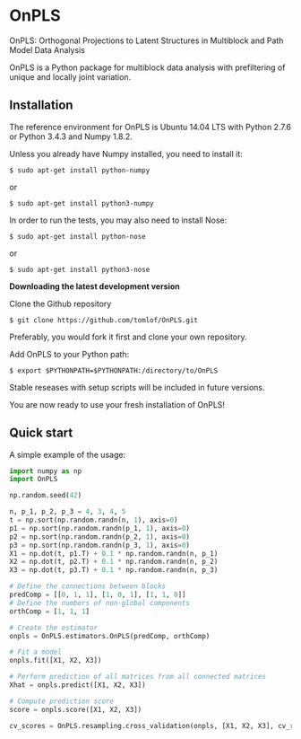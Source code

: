 OnPLS
=====

OnPLS: Orthogonal Projections to Latent Structures in Multiblock and Path Model Data Analysis

OnPLS is a Python package for multiblock data analysis with prefiltering of unique and locally joint variation.


Installation
------------

The reference environment for OnPLS is Ubuntu 14.04 LTS with Python 2.7.6 or Python 3.4.3 and Numpy 1.8.2.

Unless you already have Numpy installed, you need to install it:
```
$ sudo apt-get install python-numpy
```
or
```
$ sudo apt-get install python3-numpy
```

In order to run the tests, you may also need to install Nose:
```
$ sudo apt-get install python-nose
```
or
```
$ sudo apt-get install python3-nose
```

**Downloading the latest development version**

Clone the Github repository

```
$ git clone https://github.com/tomlof/OnPLS.git
```
Preferably, you would fork it first and clone your own repository.

Add OnPLS to your Python path:
```
$ export $PYTHONPATH=$PYTHONPATH:/directory/to/OnPLS
```

Stable reseases with setup scripts will be included in future versions.

You are now ready to use your fresh installation of OnPLS!


Quick start
-----------

A simple example of the usage:

```python
import numpy as np
import OnPLS

np.random.seed(42)

n, p_1, p_2, p_3 = 4, 3, 4, 5
t = np.sort(np.random.randn(n, 1), axis=0)
p1 = np.sort(np.random.randn(p_1, 1), axis=0)
p2 = np.sort(np.random.randn(p_2, 1), axis=0)
p3 = np.sort(np.random.randn(p_3, 1), axis=0)
X1 = np.dot(t, p1.T) + 0.1 * np.random.randn(n, p_1)
X2 = np.dot(t, p2.T) + 0.1 * np.random.randn(n, p_2)
X3 = np.dot(t, p3.T) + 0.1 * np.random.randn(n, p_3)

# Define the connections between blocks
predComp = [[0, 1, 1], [1, 0, 1], [1, 1, 0]]
# Define the numbers of non-global components
orthComp = [1, 1, 1]

# Create the estimator
onpls = OnPLS.estimators.OnPLS(predComp, orthComp)

# Fit a model
onpls.fit([X1, X2, X3])

# Perform prediction of all matrices from all connected matrices
Xhat = onpls.predict([X1, X2, X3])

# Compute prediction score
score = onpls.score([X1, X2, X3])

cv_scores = OnPLS.resampling.cross_validation(onpls, [X1, X2, X3], cv_rounds=4)
```
